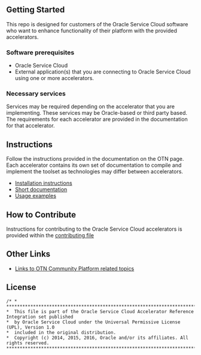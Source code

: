 ## Getting Started

This repo is designed for customers of the Oracle Service Cloud software who want to enhance functionality of their platform with the provided accelerators.

### Software prerequisites

* Oracle Service Cloud
* External application(s) that you are connecting to Oracle Service Cloud using one or more accelerators.

### Necessary services

Services may be required depending on the accelerator that you are implementing. These services may be Oracle-based or third party based.  The requirements for each accelerator are provided in the documentation for that accelerator. 

## Instructions

Follow the instructions provided in the documentation on the OTN page. Each accelerator contains its own set of documentation to compile and implement the toolset as technologies may differ between accelerators. 

* [Installation instructions](http://www.oracle.com/technetwork/indexes/samplecode/accelerator-osvc-2525361.html)
* [Short documentation](http://www.oracle.com/technetwork/indexes/samplecode/accelerator-osvc-2525361.html)
* [Usage examples](http://www.oracle.com/technetwork/indexes/samplecode/accelerator-osvc-2525361.html)

## How to Contribute

Instructions for contributing to the Oracle Service Cloud accelerators is provided within the [contributing file](https://github.com/oracle/Accelerators/CONTRIBUTING.md)

## Other Links

- [Links to OTN Community Platform related topics](http://communities.rightnow.com/search?find=accelerators&daysBack=365&type=)

## License


    /* * *******************************************************************************************
    *  This file is part of the Oracle Service Cloud Accelerator Reference Integration set published
    *  by Oracle Service Cloud under the Universal Permissive License (UPL), Version 1.0
    *  included in the original distribution.
    *  Copyright (c) 2014, 2015, 2016, Oracle and/or its affiliates. All rights reserved.
    ***********************************************************************************************/
##